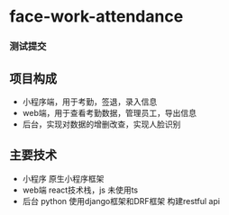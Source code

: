 # face-work-attendance
### 测试提交
## 项目构成
- 小程序端，用于考勤，签退，录入信息
- web端，用于查看考勤数据，管理员工，导出信息
- 后台，实现对数据的增删改查，实现人脸识别

## 主要技术
- 小程序 原生小程序框架
- web端 react技术栈，js 未使用ts
- 后台 python 使用django框架和DRF框架 构建restful api
